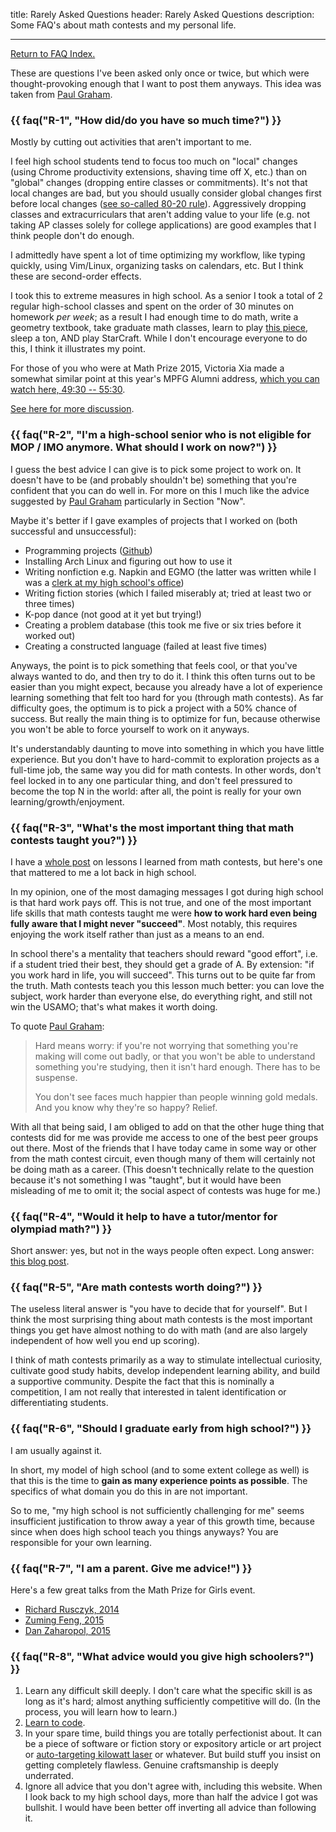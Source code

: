 title: Rarely Asked Questions
header: Rarely Asked Questions
description: Some FAQ's about math contests and my personal life.

---

[Return to FAQ Index.](faqs.html)

These are questions I've been asked only once or twice,
but which were thought-provoking enough that I want to post them anyways.
This idea was taken from [Paul Graham][raq].

### {{ faq("R-1", "How did/do you have so much time?") }}

Mostly by cutting out activities that aren't important to me.

I feel high school students tend to focus too much on "local" changes
(using Chrome productivity extensions, shaving time off X, etc.)
than on "global" changes (dropping entire classes or commitments).
It's not that local changes are bad, but you should usually
consider global changes first before local changes
([see so-called 80-20 rule](https://en.wikipedia.org/wiki/Pareto_principle)).
Aggressively dropping classes and extracurriculars
that aren't adding value to your life
(e.g. not taking AP classes solely for college applications)
are good examples that I think people don't do enough.

I admittedly have spent a lot of time optimizing my workflow,
like typing quickly, using Vim/Linux, organizing tasks on calendars, etc.
But I think these are second-order effects.

I took this to extreme measures in high school.
As a senior I took a total of 2 regular high-school classes
and spent on the order of 30 minutes on homework *per week*;
as a result I had enough time to do math, write a geometry textbook,
take graduate math classes, learn to play
[this piece](https://www.youtube.com/watch?v=Pi8xsZXibIc),
sleep a ton, AND play StarCraft.
While I don't encourage everyone to do this, I think it illustrates my point.

For those of you who were at Math Prize 2015,
Victoria Xia made a somewhat similar point at this year's MPFG Alumni address,
[which you can watch here, 49:30 -- 55:30][vxia].

[See here for more discussion][aopstime].

### {{ faq("R-2", "I'm a high-school senior who is not eligible for MOP / IMO anymore. What should I work on now?") }}

I guess the best advice I can give is to pick some project to work on.
It doesn't have to be (and probably shouldn't be)
something that you're confident that you can do well in.
For more on this I much like the advice suggested
by [Paul Graham](https://paulgraham.com/hs.html)
particularly in Section "Now".

Maybe it's better if I gave examples of projects
that I worked on (both successful and unsuccessful):

- Programming projects ([Github](https://github.com/vEnhance))
- Installing Arch Linux and figuring out how to use it
- Writing nonfiction e.g. Napkin and EGMO
	(the latter was written while I was a
	[clerk at my high school's office](https://usamo.wordpress.com/2016/05/27/fill-in-the-blank/))
- Writing fiction stories (which I failed miserably at;
	tried at least two or three times)
- K-pop dance (not good at it yet but trying!)
- Creating a problem database (this took me five or six tries before it worked out)
- Creating a constructed language (failed at least five times)

Anyways, the point is to pick something that feels cool,
or that you've always wanted to do, and then try to do it.
I think this often turns out to be easier than you might expect,
because you already have a lot of experience learning something
that felt too hard for you (through math contests).
As far difficulty goes,
the optimum is to pick a project with a 50% chance of success.
But really the main thing is to optimize for fun,
because otherwise you won't be able to force yourself to work on it anyways.

It's understandably daunting to move into something
in which you have little experience.
But you don't have to hard-commit to exploration projects as a full-time job,
the same way you did for math contests.
In other words, don't feel locked in to any one particular thing,
and don't feel pressured to become the top N in the world:
after all, the point is really for your own learning/growth/enjoyment.

### {{ faq("R-3", "What's the most important thing that math contests taught you?") }}

I have a [whole post][lessons] on lessons I learned from math contests,
but here's one that mattered to me a lot back in high school.

In my opinion, one of the most damaging messages I got during high school
is that hard work pays off. This is not true, and one of the most important
life skills that math contests taught me were
**how to work hard even being fully aware that I might never "succeed"**.
Most notably, this requires enjoying the work itself
rather than just as a means to an end.

In school there's a mentality that teachers should reward "good effort",
i.e. if a student tried their best, they should get a grade of A.
By extension: "if you work hard in life, you will succeed".
This turns out to be quite far from the truth.
Math contests teach you this lesson much better:
you can love the subject, work harder than everyone else,
do everything right, and still not win the USAMO;
that's what makes it worth doing.

To quote [Paul Graham](https://www.paulgraham.com/hs.html):

> Hard means worry:
> if you're not worrying that something you're making will come out badly,
> or that you won't be able to understand something you're studying,
> then it isn't hard enough. There has to be suspense.
> 
> You don't see faces much happier than people winning gold medals.
> And you know why they're so happy? Relief.

With all that being said, I am obliged to add on that the other
huge thing that contests did for me was provide me access to one
of the best peer groups out there. Most of the friends that I have
today came in some way or other from the math contest circuit,
even though many of them will certainly not be doing math as a career.
(This doesn't technically relate to the question because it's not something
I was "taught", but it would have been misleading of me to omit it;
the social aspect of contests was huge for me.)

### {{ faq("R-4", "Would it help to have a tutor/mentor for olympiad math?") }}

Short answer: yes, but not in the ways people often expect.
Long answer: [this blog post][tutor].

### {{ faq("R-5", "Are math contests worth doing?") }}

The useless literal answer is "you have to decide that for yourself".
But I think the most surprising thing about math contests
is the most important things you get have almost nothing to do with math
(and are also largely independent of how well you end up scoring).

I think of math contests primarily as a way to stimulate
intellectual curiosity, cultivate good study habits,
develop independent learning ability,
and build a supportive community.
Despite the fact that this is nominally a competition,
I am not really that interested in talent identification
or differentiating students.

### {{ faq("R-6", "Should I graduate early from high school?") }}

I am usually against it.

In short, my model of high school (and to some extent college as well) is that
this is the time to **gain as many experience points as possible**.
The specifics of what domain you do this in are not important.

So to me, "my high school is not sufficiently challenging for me" seems
insufficient justification to throw away a year of this growth time,
because since when does high school teach you things anyways?
You are responsible for your own learning.

### {{ faq("R-7", "I am a parent. Give me advice!") }}

Here's a few great talks from the Math Prize for Girls event.

- [Richard Rusczyk, 2014](https://www.youtube.com/watch?v=TYCxbFad36g)
- [Zuming Feng, 2015](https://www.youtube.com/watch?v=cVlR-5hS6f4)
- [Dan Zaharopol, 2015](https://www.youtube.com/watch?v=7Qd5WxW4HBE)

### {{ faq("R-8", "What advice would you give high schoolers?") }}

1. Learn any difficult skill deeply.
	I don't care what the specific skill is as long as it's hard;
	almost anything sufficiently competitive will do.
	(In the process, you will learn how to learn.)
2. [Learn to code](techsupport.html).
3. In your spare time, build things you are totally perfectionist about.
	It can be a piece of software or fiction story or expository article
	or art project or [auto-targeting kilowatt laser][laser] or whatever.
	But build stuff you insist on getting completely flawless.
	Genuine craftsmanship is deeply underrated.
4. Ignore all advice that you don't agree with, including this website.
	When I look back to my high school days,
	more than half the advice I got was bullshit.
	I would have been better off inverting all advice than following it.

[raq]: https://paulgraham.com/raq.html
[tutor]: https://usamo.wordpress.com/2016/02/07/stop-paying-me-per-hour/
[vxia]: https://techtv.mit.edu/collections/mathprizeforgirls/videos/32759-math-prize-for-girls-ceremony-part-2
[aopstime]: https://www.artofproblemsolving.com/community/c5h1147943p5421541
[procrastinate]: https://paulgraham.com/procrastination.html
[lessons]: https://usamo.wordpress.com/2018/01/05/lessons-from-math-olympiads/
[laser]: https://xkcd.com/382/
